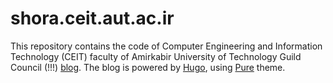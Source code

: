 # shora.ceit.aut.ac.ir
This repository contains the code of Computer Engineering and Information Technology (CEIT) faculty of Amirkabir University of Technology Guild Council (!!!) [blog](http://shora.ceit.aut.ac.ir).
The blog is powered by [Hugo](https://github.com/gohugoio/hugo), using [Pure](https://github.com/Meshkati/ceit-shora-blog/tree/master/themes/pure) theme.